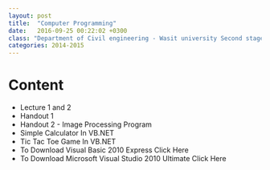 ```yaml
---
layout: post
title:  "Computer Programming"
date:   2016-09-25 00:22:02 +0300
class: "Department of Civil engineering - Wasit university Second stage"
categories: 2014-2015
---
```


# Content

* Lecture 1 and 2
* Handout 1
* Handout 2 - Image Processing Program
* Simple Calculator In VB.NET
* Tic Tac Toe Game In VB.NET
* To Download Visual Basic 2010 Express Click Here
* To Download Microsoft Visual Studio 2010 Ultimate Click Here


